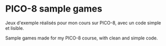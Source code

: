 # PICO-8 sample games

Jeux d'exemple réalisés pour mon cours sur PICO-8, avec un code simple et lisible.

Sample games made for my PICO-8 course, with clean and simple code.
